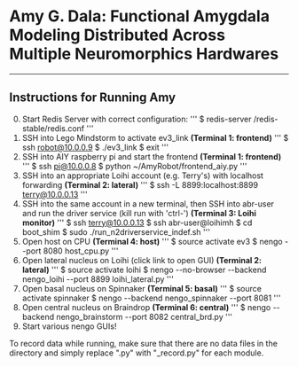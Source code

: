 # Amy G. Dala: Functional Amygdala Modeling Distributed Across Multiple Neuromorphics Hardwares

---

## Instructions for Running Amy
0.	Start Redis Server with correct configuration:
	'''
	$ redis-server /redis-stable/redis.conf
	'''
1.	SSH into Lego Mindstorm to activate ev3_link **(Terminal 1: frontend)**
	'''
	$ ssh robot@10.0.0.9
	$ ./ev3_link
	$ exit
	'''
2.	SSH into AIY raspberry pi and start the frontend **(Terminal 1: frontend)**
	'''
	$ ssh pi@10.0.0.8
	$ python ~/AmyRobot/frontend_aiy.py
	'''
3. 	SSH into an appropriate Loihi account (e.g. Terry's) with localhost forwarding **(Terminal 2: lateral)**
	'''
	$ ssh -L 8899:localhost:8899 terry@10.0.0.13
	'''
4.	SSH into the same account in a new terminal, then SSH into abr-user and run the driver service (kill run with 'ctrl-\') **(Terminal 3: Loihi monitor)**
	'''
	$ ssh terry@10.0.0.13
	$ ssh abr-user@loihimh
	$ cd boot_shim
	$ sudo ./run_n2driverservice_indef.sh
	'''
5. 	Open host on CPU **(Terminal 4: host)**
	'''
	$ source activate ev3
	$ nengo --port 8080 host_cpu.py
	'''
6.	Open lateral nucleus on Loihi (click link to open GUI) **(Terminal 2: lateral)**
	'''
	$ source activate loihi
	$ nengo --no-browser --backend nengo_loihi --port 8899 loihi_lateral.py
	'''
7.	Open basal nucleus on Spinnaker **(Terminal 5: basal)**
	'''
	$ source activate spinnaker
	$ nengo --backend nengo_spinnaker --port 8081
	'''
8.	Open central nucleus on Braindrop **(Terminal 6: central)**
	'''
	$ nengo --backend nengo_brainstorm --port 8082 central_brd.py
	'''
9.	Start various nengo GUIs!

To record data while running, make sure that there are no data files in the directory and simply replace ".py" with "_record.py" for each module.
